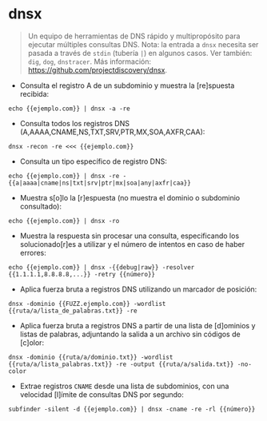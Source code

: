 # dnsx

> Un equipo de herramientas de DNS rápido y multipropósito para ejecutar múltiples consultas DNS.
> Nota: la entrada a `dnsx` necesita ser pasada a través de `stdin` (tubería `|`) en algunos casos.
> Ver también: `dig`, `dog`, `dnstracer`.
> Más información: <https://github.com/projectdiscovery/dnsx>.

- Consulta el registro A de un subdominio y muestra la [re]spuesta recibida:

`echo {{ejemplo.com}} | dnsx -a -re`

- Consulta todos los registros DNS (A,AAAA,CNAME,NS,TXT,SRV,PTR,MX,SOA,AXFR,CAA):

`dnsx -recon -re <<< {{ejemplo.com}}`

- Consulta un tipo específico de registro DNS:

`echo {{ejemplo.com}} | dnsx -re -{{a|aaaa|cname|ns|txt|srv|ptr|mx|soa|any|axfr|caa}}`

- Muestra s[o]lo la [r]espuesta (no muestra el dominio o subdominio consultado):

`echo {{ejemplo.com}} | dnsx -ro`

- Muestra la respuesta sin procesar una consulta, especificando los solucionado[r]es a utilizar y el número de intentos en caso de haber errores:

`echo {{ejemplo.com}} | dnsx -{{debug|raw}} -resolver {{1.1.1.1,8.8.8.8,...}} -retry {{número}}`

- Aplica fuerza bruta a registros DNS utilizando un marcador de posición:

`dnsx -dominio {{FUZZ.ejemplo.com}} -wordlist {{ruta/a/lista_de_palabras.txt}} -re`

- Aplica fuerza bruta a registros DNS a partir de una lista de [d]ominios y listas de palabras, adjuntando la salida a un archivo sin códigos de [c]olor:

`dnsx -dominio {{ruta/a/dominio.txt}} -wordlist {{ruta/a/lista_palabras.txt}} -re -output {{ruta/a/salida.txt}} -no-color`

- Extrae registros `CNAME` desde una lista de subdominios, con una velocidad [l]ímite de consultas DNS por segundo:

`subfinder -silent -d {{ejemplo.com}} | dnsx -cname -re -rl {{número}}`
